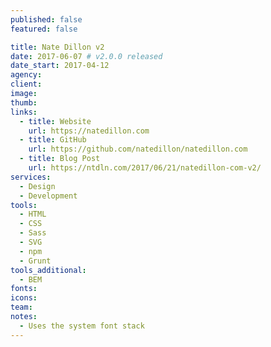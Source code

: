 ```yaml
---
published: false
featured: false

title: Nate Dillon v2
date: 2017-06-07 # v2.0.0 released
date_start: 2017-04-12
agency:
client:
image:
thumb:
links:
  - title: Website
    url: https://natedillon.com
  - title: GitHub
    url: https://github.com/natedillon/natedillon.com
  - title: Blog Post
    url: https://ntdln.com/2017/06/21/natedillon-com-v2/
services:
  - Design
  - Development
tools:
  - HTML
  - CSS
  - Sass
  - SVG
  - npm
  - Grunt
tools_additional:
  - BEM
fonts:
icons:
team:
notes:
  - Uses the system font stack
---
```

